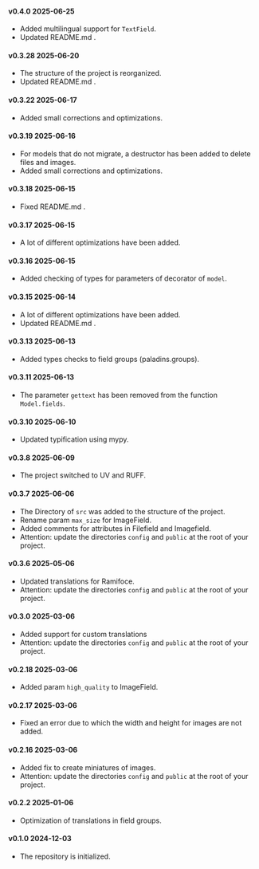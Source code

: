#### v0.4.0 2025-06-25

- Added multilingual support for `TextField`.
- Updated README.md .

#### v0.3.28 2025-06-20

- The structure of the project is reorganized.
- Updated README.md .

#### v0.3.22 2025-06-17

- Added small corrections and optimizations.

#### v0.3.19 2025-06-16

- For models that do not migrate, a destructor has been added to delete files and images.
- Added small corrections and optimizations.

#### v0.3.18 2025-06-15

- Fixed README.md .

#### v0.3.17 2025-06-15

- A lot of different optimizations have been added.

#### v0.3.16 2025-06-15

- Added checking of types for parameters of decorator of `model`.

#### v0.3.15 2025-06-14

- A lot of different optimizations have been added.
- Updated README.md .

#### v0.3.13 2025-06-13

- Added types checks to field groups (paladins.groups).

#### v0.3.11 2025-06-13

- The parameter `gettext` has been removed from the function `Model.fields`.

#### v0.3.10 2025-06-10

- Updated typification using mypy.

#### v0.3.8 2025-06-09

- The project switched to UV and RUFF.

#### v0.3.7 2025-06-06

- The Directory of `src` was added to the structure of the project.
- Rename param `max_size` for ImageField.
- Added comments for attributes in Filefield and Imagefield.
- Attention: update the directories `config` and `public` at the root of your project.

#### v0.3.6 2025-05-06

- Updated translations for Ramifoce.
- Attention: update the directories `config` and `public` at the root of your project.

#### v0.3.0 2025-03-06

- Added support for custom translations
- Attention: update the directories `config` and `public` at the root of your project.

#### v0.2.18 2025-03-06

- Added param `high_quality` to ImageField.

#### v0.2.17 2025-03-06

- Fixed an error due to which the width and height for images are not added.

#### v0.2.16 2025-03-06

- Added fix to create miniatures of images.
- Attention: update the directories `config` and `public` at the root of your project.

#### v0.2.2 2025-01-06

- Optimization of translations in field groups.

#### v0.1.0 2024-12-03

- The repository is initialized.
